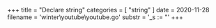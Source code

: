 +++
title = "Declare string"
categories = [ "string" ]
date = 2020-11-28
filename = 'winter\youtube\youtube.go'
substr = '_s := "'
+++
